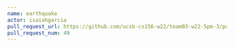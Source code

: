 ```yaml
---
name: earthquake
actor: isaiahgarcia
pull_request_url: https://github.com/ucsb-cs156-w22/team03-w22-5pm-3/pull/49
pull_request_num: 49
---
```


